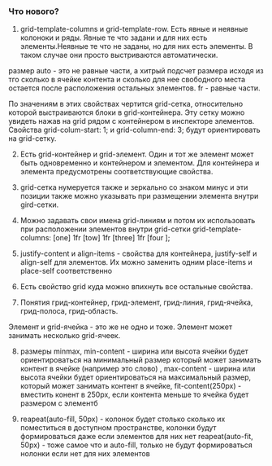 
### Что нового?

1) grid-template-columns и grid-template-row. Есть явные и неявные колоноки и ряды. Явные те что задани и для них есть элементы.Неявные те что не заданы, но для них есть элементы. В таком случае они просто выстриваются автоматически.

размер auto - это не равные части, а хитрый подсчет размера исходя из тго сколько в ячейке контента и сколько для нее свободного места остается после расположения остальных элементов. fr - равные части.

По значениям в этих свойствах чертится grid-сетка, относительно которой выстраиваются блоки в grid-контейнера. Эту сетку можно увидеть нажав на grid рядом с контейнером в инспекторе элементов. 
Свойства grid-colum-start: 1; и grid-column-end: 3; будут ориентировать на grid-сетку.

2) Есть grid-контейнер и grid-элемент. Один и тот же элемент может быть одновременно и контейнером и элементом. Для контейнера и элемента предусмотрены соответствующие свойства.

3) grid-сетка нумеруется также и зеркально со знаком минус и эти позиции также можно указывать при размещении элемента внутри gird-сетки.

4) Можно задавать свои имена grid-линиям и потом их использовать при расположении элементов внутри grid-сетки
grid-template-columns: [one] 1fr [tow] 1fr [three] 1fr [four ];

5) justify-content и align-items - свойства для контейнера, justify-self и align-self для элементов. Их можно заменить одним place-items и place-self соответственно

6) Есть свойство grid куда можно впихнуть все остальные свойства.

7) Понятия грид-контейнер, грид-элемент, грид-линия, грид-ячейка, грид-полоса, грид-область.


Элемент и grid-ячейка - это же не одно и тоже. Элемент может занимать несколько grid-ячеек. 


8) размеры minmax, 
min-content - ширина или высота ячейки будет ориентироваться на минимальный размер который может занимать контент в ячейке (например это слово) , 
max-content - ширина или высота ячейки будет ориентироваться на максимальный размер, который может занимать контент в ячейке, 
fit-content(250px) - вместить конент в 250px, если контента меньше то ячейка будет размером с элементб

9) reapeat(auto-fill, 50px) - колонок будет столько сколько их поместиться в доступном пространстве, колонки будут формироваться даже если 
элементов для них нет
reapeat(auto-fit, 50px) - тоже самое что и auto-fill, только не будут формироваться нолонки если нет для них элементов